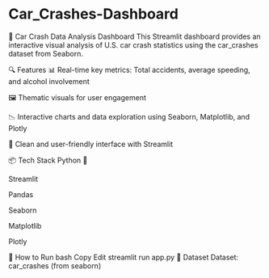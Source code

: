 # Car_Crashes-Dashboard

🚗 Car Crash Data Analysis Dashboard
This Streamlit dashboard provides an interactive visual analysis of U.S. car crash statistics using the car_crashes dataset from Seaborn.

🔍 Features
📊 Real-time key metrics: Total accidents, average speeding, and alcohol involvement

🖼️ Thematic visuals for user engagement

📉 Interactive charts and data exploration using Seaborn, Matplotlib, and Plotly

📁 Clean and user-friendly interface with Streamlit

📦 Tech Stack
Python 🐍

Streamlit

Pandas

Seaborn

Matplotlib

Plotly

🚀 How to Run
bash
Copy
Edit
streamlit run app.py
📌 Dataset
Dataset: car_crashes (from seaborn)



